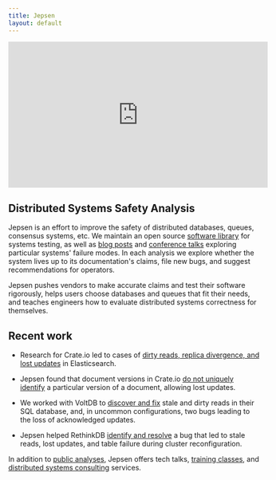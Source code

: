 ```yaml
---
title: Jepsen
layout: default
---
```


<iframe width="520" height="293" src="http://www.ustream.tv/embed/recorded/61443262?html5ui" allowfullscreen webkitallowfullscreen scrolling="no" frameborder="0" style="border: 0 none transparent;"></iframe>

## Distributed Systems Safety Analysis

Jepsen is an effort to improve the safety of distributed databases, queues,
consensus systems, etc. We maintain an open source [software
library](https://github.com/aphyr/jepsen) for systems testing, as well as [blog
posts](https://aphyr.com/tags/jepsen) and [conference
talks](http://www.ustream.tv/recorded/61443262) exploring particular systems'
failure modes. In each analysis we explore whether the system lives up to its
documentation's claims, file new bugs, and suggest recommendations for
operators.

Jepsen pushes vendors to make accurate claims and test their software
rigorously, helps users choose databases and queues that fit their needs, and
teaches engineers how to evaluate distributed systems correctness for
themselves.

## Recent work

- Research for Crate.io led to cases of [dirty reads, replica divergence, and
  lost updates](https://github.com/elastic/elasticsearch/issues/20031) in
  Elasticsearch.

- Jepsen found that document versions in Crate.io [do not uniquely identify](https://aphyr.com/posts/332-jepsen-crate-0-54-9-version-divergence)
  a particular version of a document, allowing lost updates.

- We worked with VoltDB to [discover and
  fix](https://aphyr.com/posts/331-jepsen-voltdb-6-3) stale and dirty reads in
  their SQL database, and, in uncommon configurations, two bugs leading to the
  loss of acknowledged updates.

- Jepsen helped RethinkDB [identify and
  resolve](https://aphyr.com/posts/330-jepsen-rethinkdb-2-2-3-reconfiguration)
  a bug that led to stale reads, lost updates, and table failure during cluster
  reconfiguration.

In addition to [public analyses](/analyses.html), Jepsen offers tech talks,
[training classes](/training.html), and [distributed systems
consulting](/consulting.html) services.
